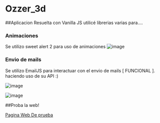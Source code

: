 # Ozzer_3d

##Aplicacion Resuelta con Vanilla JS utilicé librerias varias para.... 

### Animaciones 

Se utilizo sweet alert 2 para uso de animaciones
![image](https://user-images.githubusercontent.com/71677198/205792706-39614301-4002-4717-8eba-2fc453e5622c.png)



### Envio de mails

Se utilizo EmailJS para interactuar con el envio de mails [ FUNCIONAL ]. haciendo uso de su API :)

![image](https://user-images.githubusercontent.com/71677198/205792489-0696f205-844c-4d02-b622-4c2e3b488479.png)

![image](https://user-images.githubusercontent.com/71677198/205792603-f842c2fb-8036-4de2-a784-ab51ecf2ea1d.png)

##Proba la web! 

[Pagina Web De prueba ](https://lucas22-f.github.io/Ozzer_3dPage/)
